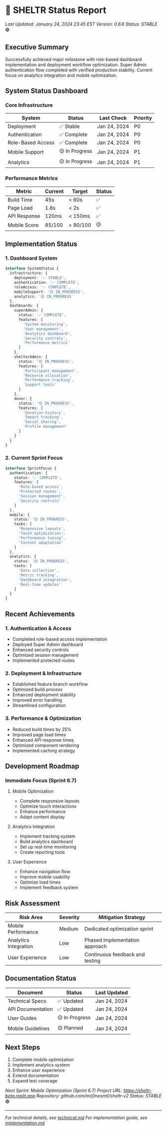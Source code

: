 # 🚀 SHELTR Status Report
*Last Updated: January 24, 2024 23:45 EST*
*Version: 0.6.6*
*Status: STABLE* 🟢

## Executive Summary
Successfully achieved major milestone with role-based dashboard implementation and deployment workflow optimization. Super Admin authentication flow completed with verified production stability. Current focus on analytics integration and mobile optimization.

## System Status Dashboard
### Core Infrastructure
| System | Status | Last Check | Priority |
|--------|---------|------------|-----------|
| Deployment | ✅ Stable | Jan 24, 2024 | P0 |
| Authentication | ✅ Complete | Jan 24, 2024 | P0 |
| Role-Based Access | ✅ Complete | Jan 24, 2024 | P0 |
| Mobile Support | 🟡 In Progress | Jan 24, 2024 | P1 |
| Analytics | 🟡 In Progress | Jan 24, 2024 | P1 |

### Performance Metrics
| Metric | Current | Target | Status |
|--------|---------|---------|---------|
| Build Time | 45s | < 60s | ✅ |
| Page Load | 1.8s | < 2s | ✅ |
| API Response | 120ms | < 150ms | ✅ |
| Mobile Score | 85/100 | > 90/100 | 🟡 |

## Implementation Status

### 1. Dashboard System
```typescript
interface SystemStatus {
  infrastructure: {
    deployment: '✅ STABLE',
    authentication: '✅ COMPLETE',
    roleAccess: '✅ COMPLETE',
    mobileSupport: '🟡 IN_PROGRESS',
    analytics: '🟡 IN_PROGRESS'
  },
  dashboards: {
    superAdmin: {
      status: '✅ COMPLETE',
      features: [
        'System monitoring',
        'User management',
        'Analytics dashboard',
        'Security controls',
        'Performance metrics'
      ]
    },
    shelterAdmin: {
      status: '🟡 IN_PROGRESS',
      features: [
        'Participant management',
        'Resource allocation',
        'Performance tracking',
        'Support tools'
      ]
    },
    donor: {
      status: '🟡 IN_PROGRESS',
      features: [
        'Donation history',
        'Impact tracking',
        'Social sharing',
        'Profile management'
      ]
    }
  }
}
```

### 2. Current Sprint Focus
```typescript
interface SprintFocus {
  authentication: {
    status: '✅ COMPLETE',
    features: [
      'Role-based access',
      'Protected routes',
      'Session management',
      'Security controls'
    ]
  },
  mobile: {
    status: '🟡 IN_PROGRESS',
    tasks: [
      'Responsive layouts',
      'Touch optimization',
      'Performance tuning',
      'Content adaptation'
    ]
  },
  analytics: {
    status: '🟡 IN_PROGRESS',
    tasks: [
      'Data collection',
      'Metric tracking',
      'Dashboard integration',
      'Real-time updates'
    ]
  }
}
```

## Recent Achievements

### 1. Authentication & Access
- Completed role-based access implementation
- Deployed Super Admin dashboard
- Enhanced security controls
- Optimized session management
- Implemented protected routes

### 2. Deployment & Infrastructure
- Established feature branch workflow
- Optimized build process
- Enhanced deployment stability
- Improved error handling
- Streamlined configuration

### 3. Performance & Optimization
- Reduced build times by 25%
- Improved page load times
- Enhanced API response times
- Optimized component rendering
- Implemented caching strategy

## Development Roadmap

### Immediate Focus (Sprint 6.7)
1. Mobile Optimization
   - Complete responsive layouts
   - Optimize touch interactions
   - Enhance performance
   - Adapt content display

2. Analytics Integration
   - Implement tracking system
   - Build analytics dashboard
   - Set up real-time monitoring
   - Create reporting tools

3. User Experience
   - Enhance navigation flow
   - Improve mobile usability
   - Optimize load times
   - Implement feedback system

## Risk Assessment
| Risk Area | Severity | Mitigation Strategy |
|-----------|----------|-------------------|
| Mobile Performance | Medium | Dedicated optimization sprint |
| Analytics Integration | Low | Phased implementation approach |
| User Experience | Low | Continuous feedback and testing |

## Documentation Status
| Document | Status | Last Updated |
|----------|---------|--------------|
| Technical Specs | ✅ Updated | Jan 24, 2024 |
| API Documentation | ✅ Updated | Jan 24, 2024 |
| User Guides | 🟡 In Progress | Jan 24, 2024 |
| Mobile Guidelines | 🟡 Planned | Jan 24, 2024 |

## Next Steps
1. Complete mobile optimization
2. Implement analytics system
3. Enhance user experience
4. Extend documentation
5. Expand test coverage

*Next Sprint: Mobile Optimization (Sprint 6.7)*
*Project URL: https://sheltr-beta.replit.app*
*Repository: github.com/mrj0nesmtl/sheltr-v2*
*Status: STABLE* 🟢

---
*For technical details, see [technical.md](./technical.md)*
*For implementation guide, see [implementation.md](./implementation.md)*
